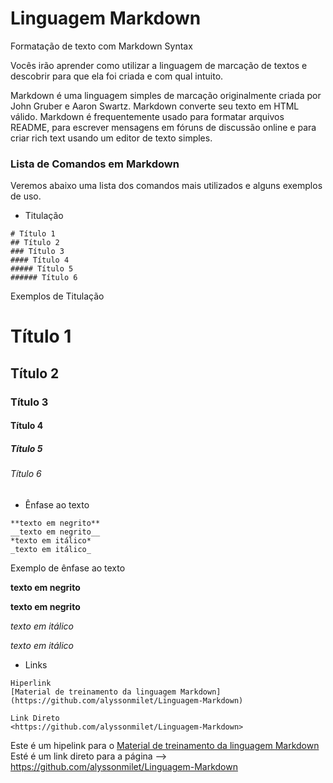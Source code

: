 # Linguagem Markdown
 Formatação de texto com Markdown Syntax

Vocês irão aprender como utilizar a linguagem de marcação de textos e descobrir para que ela foi criada e com qual intuito.

Markdown é uma linguagem simples de marcação originalmente criada por John Gruber e Aaron Swartz. Markdown converte seu texto em HTML válido. Markdown é frequentemente usado para formatar arquivos README, para escrever mensagens em fóruns de discussão online e para criar rich text usando um editor de texto simples.

### Lista de Comandos em Markdown
Veremos abaixo uma lista dos comandos mais utilizados e alguns exemplos de uso.

* Titulação
```
# Título 1
## Título 2
### Título 3
#### Título 4
##### Título 5
###### Título 6
```
Exemplos de Titulação

# Título 1
## Título 2
### Título 3
#### Título 4
##### Título 5
###### Título 6



* Ênfase ao texto
```
**texto em negrito**
__texto em negrito__
*texto em itálico*
_texto em itálico_
```
Exemplo de ênfase ao texto

**texto em negrito**

__texto em negrito__

*texto em itálico*

_texto em itálico_

* Links

```
Hiperlink
[Material de treinamento da linguagem Markdown](https://github.com/alyssonmilet/Linguagem-Markdown)

Link Direto
<https://github.com/alyssonmilet/Linguagem-Markdown>
```
Este é um hipelink para o [Material de treinamento da linguagem Markdown](https://github.com/alyssonmilet/Linguagem-Markdown)
Esté é um link direto para a página --> <https://github.com/alyssonmilet/Linguagem-Markdown>

